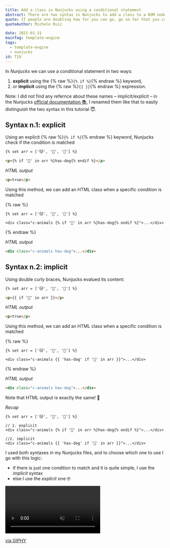 ```yaml
---
title: Add a class in Nunjucks using a conditional statement
abstract: There are two syntax in Nunjucks to add a class to a DOM node
quote: If people are doubting how far you can go, go so far that you can't hear them anymore
quoteAuthor: Michele Ruiz

date: 2021-01-31
mainTag: template-engine
tags:
  - template-engine
  - nunjucks
id: T19
---
```


In _Nunjucks_ we can use a conditional statement in two ways:
1. **explicit** using the {% raw %}`{% if %}`{% endraw %} keyword,
2. or **implicit** using the {% raw %}`{{ }}`{% endraw %} expression.

Note: I did not find any refernce about these names – implicit/explicit – in the Nunjucks [official documentation 📚](https://mozilla.github.io/nunjucks/templating.html#if
), I renamed them like that to easily distinguish the two syntax in this tutorial 😇.

## Syntax n.1: explicit

Using an explicit {% raw %}`{% if %}`{% endraw %} keyword, Nunjucks check if the condition is matched

```html
{% set arr = ['🐱', '🐶', '🐺'] %}

<p>{% if '🐶' in arr %}has-dog{% endif %}</p>
```

_HTML output_

```html
<p>true</p>
```

Using this method, we can add an HTML class when a specific condition is matched

{% raw %}
  ```twig
  {% set arr = ['🐱', '🐶', '🐺'] %}

  <div class="c-animals {% if '🐶' in arr %}has-dog{% endif %}">...</div>
  ```
{% endraw %}

_HTML output_

```html
<div class="c-animals has-dog">...</div>
```

## Syntax n.2: implicit

Using double curly braces, Nunjucks evalued its content:

```html
{% set arr = ['🐱', '🐶', '🐺'] %}

<p>{{ if '🐶' in arr }}</p>
```

_HTML output_

```html
<p>true</p>
```

Using this method, we can add an HTML class when a specific condition is matched

{% raw %}
  ```twig
  {% set arr = ['🐱', '🐶', '🐺'] %}

  <div class="c-animals {{ 'has-dog' if '🐶' in arr }}">...</div>
  ```
{% endraw %}

_HTML output_

```html
<div class="c-animals has-dog">...</div>
```

Note that HTML output is exactly the same! 🚀

_Recap_

```twig
{% set arr = ['🐱', '🐶', '🐺'] %}

// 1. explicit
<div class="c-animals {% if '🐶' in arr %}has-dog{% endif %}">...</div>

//2. implicit
<div class="c-animals {{ 'has-dog' if '🐶' in arr }}">...</div>
```

I used both syntaxes in my Nunjucks files, and to choose which one to use I go with this logic:

- if there is just one condition to match and it is quite simple, I use the _implicit_ syntax
- else I use the _explicit_ one 🤓

<div class="s-giphy s-giphy--small-d">
  <video autoplay loop muted playsinline>
    <source src="https://i.giphy.com/media/2SYc7mttUnWWaqvWz8/giphy.mp4" type="video/mp4">
  </video>
  <p><a href="https://media.giphy.com/media/2SYc7mttUnWWaqvWz8/giphy.mp4">via GIPHY</a></p>
</div>
